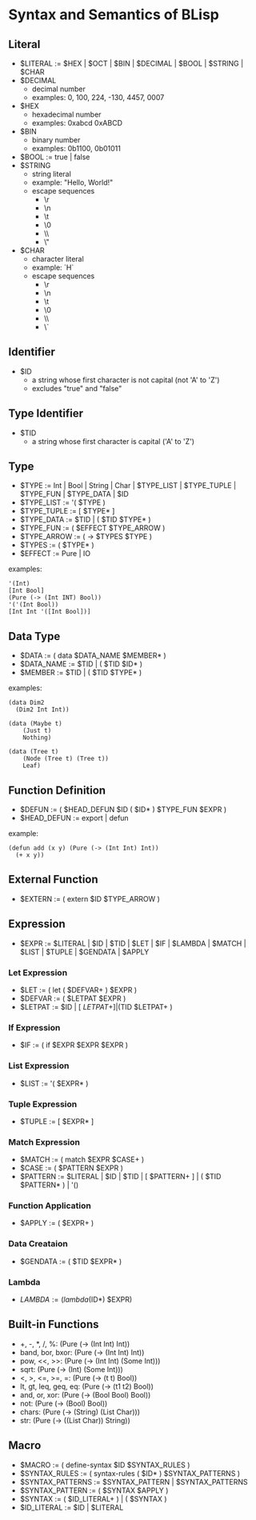 # Syntax and Semantics of BLisp

## Literal

- $LITERAL := $HEX | $OCT | $BIN | $DECIMAL | $BOOL | $STRING | $CHAR
- $DECIMAL
  - decimal number
  - examples: 0, 100, 224, -130, 4457, 0007
- $HEX
  - hexadecimal number
  - examples: 0xabcd 0xABCD
- $BIN
  - binary number
  - examples: 0b1100, 0b01011
- $BOOL := true | false
- $STRING
  - string literal
  - example: "Hello, World!"
  - escape sequences
    - \r
    - \n
    - \t
    - \0
    - \\\\
    - \\"
- $CHAR
  - character literal
  - example: \`H\`
  - escape sequences
    - \r
    - \n
    - \t
    - \0
    - \\\\
    - \\\`

## Identifier

- $ID
  - a string whose first character is not capital (not 'A' to 'Z')
  - excludes "true" and "false"

## Type Identifier

- $TID
  - a string whose first character is capital ('A' to 'Z')

## Type

- $TYPE := Int | Bool | String | Char | $TYPE_LIST | $TYPE_TUPLE | $TYPE_FUN | $TYPE_DATA | $ID
- $TYPE_LIST := '( $TYPE )
- $TYPE_TUPLE := \[ $TYPE* \]
- $TYPE_DATA := $TID | ( $TID $TYPE* )
- $TYPE_FUN := ( $EFFECT $TYPE_ARROW )
- $TYPE_ARROW := ( -> $TYPES $TYPE )
- $TYPES := ( $TYPE* )
- $EFFECT := Pure | IO

examples:

```common-lisp
'(Int)
[Int Bool]
(Pure (-> (Int INT) Bool))
'('(Int Bool))
[Int Int '([Int Bool])]
```

## Data Type

- $DATA := ( data $DATA_NAME $MEMBER* )
- $DATA_NAME := $TID | ( $TID $ID* )
- $MEMBER := $TID | ( $TID $TYPE* )

examples:

```common-lisp
(data Dim2
  (Dim2 Int Int))

(data (Maybe t)
    (Just t)
    Nothing)

(data (Tree t)
    (Node (Tree t) (Tree t))
    Leaf)
```

## Function Definition

- $DEFUN := ( $HEAD_DEFUN $ID ( $ID* ) $TYPE_FUN $EXPR )
- $HEAD_DEFUN := export | defun

example:

```common-lisp
(defun add (x y) (Pure (-> (Int Int) Int))
  (+ x y))
```

## External Function

- $EXTERN := ( extern $ID $TYPE_ARROW )

## Expression

- $EXPR := $LITERAL | $ID | $TID | $LET | $IF | $LAMBDA | $MATCH | $LIST | $TUPLE | $GENDATA | $APPLY

### Let Expression

- $LET := ( let ( $DEFVAR+ ) $EXPR )
- $DEFVAR := ( $LETPAT $EXPR )
- $LETPAT := $ID | [ $LETPAT+ ] | ($TID $LETPAT+ )

### If Expression

- $IF := ( if $EXPR $EXPR $EXPR )

### List Expression

- $LIST := '( $EXPR* )

### Tuple Expression

- $TUPLE := [ $EXPR* ]

### Match Expression

- $MATCH := ( match $EXPR $CASE+ )
- $CASE := ( $PATTERN $EXPR )
- $PATTERN := $LITERAL | $ID | $TID | \[ $PATTERN+ \] | ( $TID $PATTERN* ) | '()

### Function Application

- $APPLY := ( $EXPR+ )

### Data Creataion

- $GENDATA := ( $TID $EXPR* )

### Lambda

- $LAMBDA := (lambda ($ID*) $EXPR)

## Built-in Functions

- +, -, *, /, %: (Pure (-> (Int Int) Int))
- band, bor, bxor: (Pure (-> (Int Int) Int))
- pow, <<, >>: (Pure (-> (Int Int) (Some Int)))
- sqrt: (Pure (-> (Int) (Some Int)))
- <, >, <=, >=, =: (Pure (-> (t t) Bool))
- lt, gt, leq, geq, eq: (Pure (-> (t1 t2) Bool))
- and, or, xor: (Pure (-> (Bool Bool) Bool))
- not: (Pure (-> (Bool) Bool))
- chars: (Pure (-> (String) (List Char)))
- str: (Pure (-> ((List Char)) String))

## Macro

- $MACRO := ( define-syntax $ID $SYNTAX_RULES )
- $SYNTAX_RULES := ( syntax-rules ( $ID* ) $SYNTAX_PATTERNS )
- $SYNTAX_PATTERNS := $SYNTAX_PATTERN | $SYNTAX_PATTERNS
- $SYNTAX_PATTERN := ( $SYNTAX $APPLY )
- $SYNTAX := ( $ID_LITERAL+ ) | ( $SYNTAX )
- $ID_LITERAL := $ID | $LITERAL
